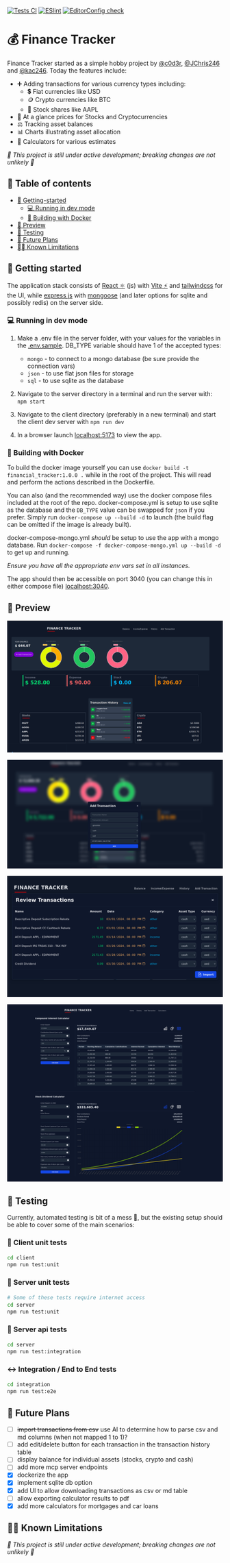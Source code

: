 [![Tests CI](https://github.com/JChris246/financial_tracker/actions/workflows/test.yml/badge.svg)](https://github.com/JChris246/financial_tracker/actions/workflows/test.yml)
[![ESlint](https://github.com/JChris246/financial_tracker/actions/workflows/lint.yml/badge.svg)](https://github.com/JChris246/financial_tracker/actions/workflows/lint.yml)
[![EditorConfig check](https://github.com/JChris246/financial_tracker/actions/workflows/editor-config-check.yml/badge.svg)](https://github.com/JChris246/financial_tracker/actions/workflows/editor-config-check.yml)

# 💰 Finance Tracker

Finance Tracker started as a simple hobby project by [@c0d3r](https://github.com/c0d3rJ), [@JChris246](https://github.com/JChris246) and [@kac246](https://github.com/kac246).
Today the features include: 

- ➕ Adding transactions for various currency types including:
    - 💲 Fiat currencies like USD
    - 🪙 Crypto currencies like BTC
    - 🤝 Stock shares like AAPL
- 👀 At a glance prices for Stocks and Cryptocurrencies
- ⚖️ Tracking asset balances
- 📊 Charts illustrating asset allocation
- 🧮 Calculators for various estimates

*🚧 This project is still under active development; breaking changes are not unlikely 🚧*

## 📖 Table of contents

- [🚀 Getting-started](#-getting-started)
  - [💻 Running in dev mode](#-running-in-dev-mode)
  - [🐋 Building with Docker](#-building-with-docker)
- [👀 Preview](#-preview)
- [🧪 Testing](#-testing)
- [📓 Future Plans](#-future-plans)
- [⛓️‍💥 Known Limitations](#-known-limitations)

## 🚀 Getting started 

The application stack consists of [React ⚛](https://reactjs.org/) (js) with [Vite ⚡](https://vitejs.dev/) and [tailwindcss](https://tailwindcss.com/) for the UI, while [express js](https://expressjs.com/) with [mongoose](https://mongoosejs.com/) (and later options for sqlite and possibly redis) on the server side.

### 💻 Running in dev mode

1. Make a .env file in the server folder, with your values for the variables in the [.env.sample](server/.env.sample). DB_TYPE variable should have 1 of the accepted types: 
    - `mongo` - to connect to a mongo database (be sure provide the connection vars)
    - `json` - to use flat json files for storage
    - `sql` - to use sqlite as the database

2. Navigate to the server directory in a terminal and run the server with: `npm start`
3. Navigate to the client directory (preferably in a new terminal) and start the client dev server with `npm run dev`
4. In a browser launch [localhost:5173](http://localhost:5173) to view the app.

### 🐋 Building with Docker

To build the docker image yourself you can use `docker build -t financial_tracker:1.0.0 .` while in the root of the project. This will read and perform the actions described in the Dockerfile. 

You can also (and the recommended way) use the docker compose files included at the root of the repo. docker-compose.yml is setup to use sqlite as the database and the `DB_TYPE` value can be swapped for `json` if you prefer.
Simply run `docker-compose up --build -d` to launch (the build flag can be omitted if the image is already built).

docker-compose-mongo.yml *should* be setup to use the app with a mongo database. Run `docker-compose -f docker-compose-mongo.yml up --build -d` to get up and running.

*Ensure you have all the appropriate env vars set in all instances.*

The app should then be accessible on port 3040 (you can change this in either compose file) [localhost:3040](http://localhost:3040).

## 👀 Preview

![Desktop home page](previews/desktop_home.png)

![Desktop add transaction](previews/desktop_add_transaction.png)

![Import transactions](previews/import_transaction.png)

![Calculators](previews/desktop_calculators.png)

## 🧪 Testing

Currently, automated testing is bit of a mess 🫣, but the existing setup should be able to cover some of the main scenarios:

### 📏 Client unit tests

```bash
cd client
npm run test:unit
```

### 📏 Server unit tests

```bash
# Some of these tests require internet access
cd server
npm run test:unit
```

### 🎯 Server api tests

```bash
cd server
npm run test:integration
```

### ↔️ Integration / End to End tests

```bash
cd integration
npm run test:e2e
```

## 📓 Future Plans

- [ ] ~~import transactions from csv~~ use AI to determine how to parse csv and md columns (when not mapped 1 to 1)?
- [ ] add edit/delete button for each transaction in the transaction history table
- [ ] display balance for individual assets (stocks, crypto and cash)
- [ ] add more mcp server endpoints
- [x] dockerize the app
- [x] implement sqlite db option
- [x] add UI to allow downloading transactions as csv or md table
- [ ] allow exporting calculator results to pdf
- [x] add more calculators for mortgages and car loans

## ⛓️‍💥 Known Limitations

*🚧 This project is still under active development; breaking changes are not unlikely 🚧*
